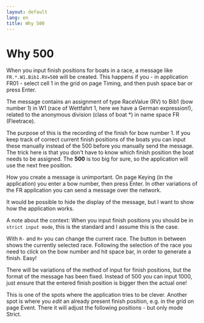 ```yaml
---
layout: default
lang: en
title: Why 500
---
```


# Why 500

When you input finish positions for boats in a race,
a message like `FR.*.W1.Bib1.RV=500` will be created.
This happens if you - in application FR01 - select cell 1 in the grid on page Timing,
and then push space bar or press Enter.

The message contains an assignment of type RaceValue (RV) to Bib1 
(bow number 1) in W1 (race of Wettfahrt 1, here we have a German expression!), 
related to the anonymous division (class of boat *) in name space FR (Fleetrace).

The purpose of this is the recording of the finish for bow number 1. 
If you keep track of correct current finish positions of the boats you can input these manually
instead of the 500 before you manually send the message. 
The trick here is that you don't have to know which finish position the boat needs to be assigned.
The **500** is too big for sure, so the application will use the next free position.

How you create a message is unimportant. 
On page Keying (in the application) you enter a bow number, then press Enter. 
In other variations of the FR application you can send a message over the network.

It would be possible to hide the display of the message, 
but I want to show how the application works.

A note about the context:
When you input finish positions you should be in `strict input mode`,
this is the standard and I assume this is the case.

With `R-` and `R+` you can change the current race. 
The button in between shows the currently selected race.
Following the selection of the race you need to click on the bow number and hit space bar, 
in order to generate a finish. Easy!

There will be variations of the method of input for finish positions, 
but the format of the message has been fixed. 
Instead of 500 you can input 1000, 
just ensure that the entered finish position is bigger then the actual one!

This is one of the spots where the application tries to be clever.
Another spot is where you *edit* an already present finish position, 
e.g. in the grid on page Event.
There it will adjust the following positions - but only mode Strict.
